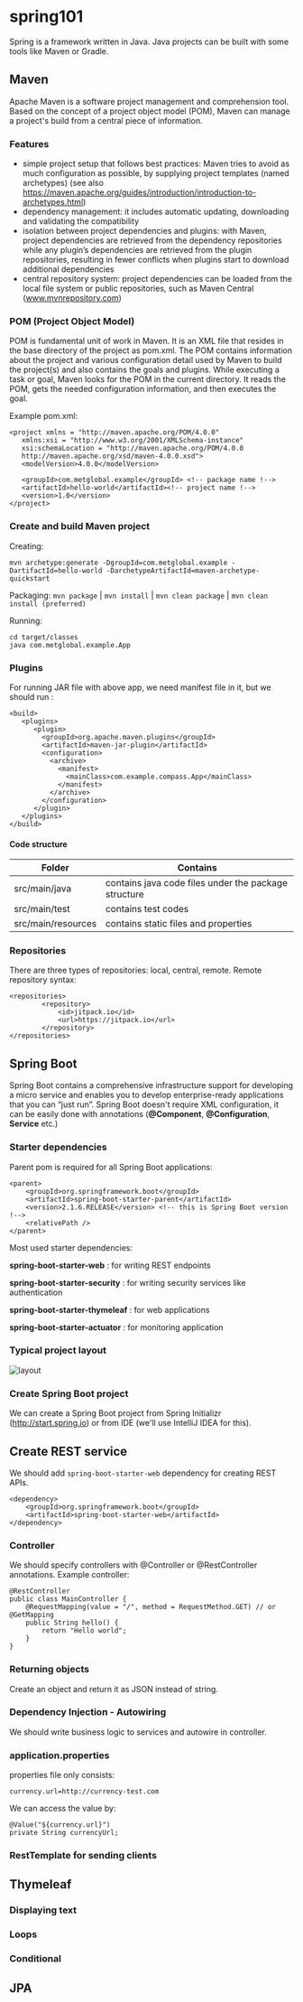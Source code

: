 # spring101
Spring is a framework written in Java. Java projects can be built with some tools like Maven or Gradle.

## Maven
Apache Maven is a software project management and comprehension tool. Based on the concept of a project object model (POM), Maven can manage a project's build from a central piece of information. 

### Features

- simple project setup that follows best practices: Maven tries to avoid as much configuration as possible, by supplying project templates (named archetypes) (see also https://maven.apache.org/guides/introduction/introduction-to-archetypes.html)
- dependency management: it includes automatic updating, downloading and validating the compatibility
- isolation between project dependencies and plugins: with Maven, project dependencies are retrieved from the dependency repositories while any plugin’s dependencies are retrieved from the plugin repositories, resulting in fewer conflicts when plugins start to download additional dependencies
- central repository system: project dependencies can be loaded from the local file system or public repositories, such as Maven Central (www.mvnrepository.com)

### POM (Project Object Model)
POM is fundamental unit of work in Maven. It is an XML file that resides in the base directory of the project as pom.xml.
The POM contains information about the project and various configuration detail used by Maven to build the project(s) and also contains the goals and plugins. While executing a task or goal, Maven looks for the POM in the current directory. It reads the POM, gets the needed configuration information, and then executes the goal.

Example pom.xml:

```
<project xmlns = "http://maven.apache.org/POM/4.0.0"
   xmlns:xsi = "http://www.w3.org/2001/XMLSchema-instance"
   xsi:schemaLocation = "http://maven.apache.org/POM/4.0.0
   http://maven.apache.org/xsd/maven-4.0.0.xsd">
   <modelVersion>4.0.0</modelVersion>

   <groupId>com.metglobal.example</groupId> <!-- package name !-->
   <artifactId>hello-world</artifactId><!-- project name !-->
   <version>1.0</version>
</project>
```


### Create and build Maven project

Creating:

```
mvn archetype:generate -DgroupId=com.metglobal.example -DartifactId=hello-world -DarchetypeArtifactId=maven-archetype-quickstart 
``` 

Packaging:  `mvn package` | `mvn install` | `mvn clean package` | `mvn clean install (preferred)`

Running:

```
cd target/classes
java com.metglobal.example.App
```

### Plugins

For running JAR file with above app, we need manifest file in it, but we should run :

```
<build>
   <plugins>
      <plugin>
        <groupId>org.apache.maven.plugins</groupId>
        <artifactId>maven-jar-plugin</artifactId>
        <configuration>
          <archive>
            <manifest>
              <mainClass>com.example.compass.App</mainClass>
            </manifest>
          </archive>
        </configuration>
      </plugin>
   </plugins>
</build>
```

#### Code structure
|Folder|Contains|
|-----|-----|
|src/main/java|contains java code files under the package structure|
|src/main/test|contains test codes|
|src/main/resources|contains static files and properties|

### Repositories
There are three types of repositories: local, central, remote. Remote repository syntax:
```
<repositories>
		<repository>
		    <id>jitpack.io</id>
		    <url>https://jitpack.io</url>
		</repository>
</repositories>
```

## Spring Boot
Spring Boot contains a comprehensive infrastructure support for developing a micro service and enables you to develop enterprise-ready applications that you can “just run”. Spring Boot doesn't require XML configuration, it can be easily done with annotations (**@Component**, **@Configuration**, **Service** etc.)

### Starter dependencies
Parent pom is required for all Spring Boot applications:

```
<parent>
    <groupId>org.springframework.boot</groupId>
    <artifactId>spring-boot-starter-parent</artifactId>
    <version>2.1.6.RELEASE</version> <!-- this is Spring Boot version !-->
    <relativePath />
</parent>
```

Most used starter dependencies:

**spring-boot-starter-web** : for writing REST endpoints

**spring-boot-starter-security** : for writing security services like authentication

**spring-boot-starter-thymeleaf** : for web applications

**spring-boot-starter-actuator** : for monitoring application

### Typical project layout

![layout](https://www.tutorialspoint.com/spring_boot/images/typical_layout_of_spring_boot_application.jpg)

### Create Spring Boot project

We can create a Spring Boot project from Spring Initializr (http://start.spring.io) or from IDE (we'll use IntelliJ IDEA for this).

## Create REST service
We should add `spring-boot-starter-web` dependency for creating REST APIs.

```
<dependency>
    <groupId>org.springframework.boot</groupId>
    <artifactId>spring-boot-starter-web</artifactId>
</dependency>
```

### Controller
We should specify controllers with @Controller or @RestController annotations. Example controller:

```
@RestController
public class MainController {
    @RequestMapping(value = "/", method = RequestMethod.GET) // or @GetMapping
    public String hello() {
        return "Hello world";
    }
}
```

### Returning objects
Create an object and return it as JSON instead of string.

### Dependency Injection - Autowiring
We should write business logic to services and autowire in controller.

### application.properties
properties file only consists:

```
currency.url=http://currency-test.com
```

We can access the value by: 

```
@Value("${currency.url}")
private String currencyUrl;
```


### RestTemplate for sending clients


## Thymeleaf
### Displaying text
### Loops
### Conditional

## JPA
